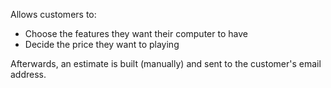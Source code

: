 Allows customers to:
* Choose the features they want their computer to have
* Decide the price they want to playing

Afterwards, an estimate is built (manually) and sent to the customer's email
address.
